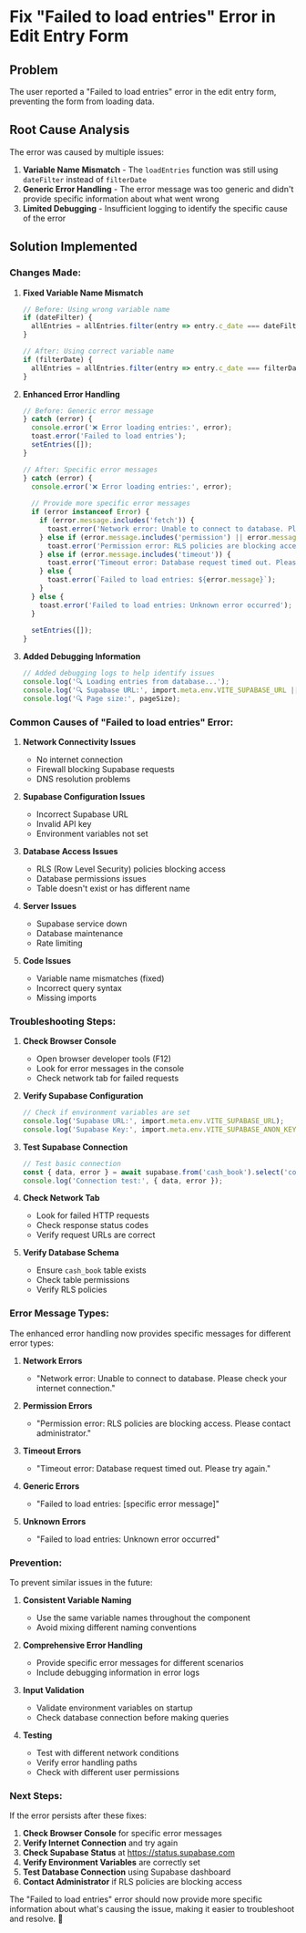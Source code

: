 # Fix "Failed to load entries" Error in Edit Entry Form

## Problem
The user reported a "Failed to load entries" error in the edit entry form, preventing the form from loading data.

## Root Cause Analysis
The error was caused by multiple issues:

1. **Variable Name Mismatch** - The `loadEntries` function was still using `dateFilter` instead of `filterDate`
2. **Generic Error Handling** - The error message was too generic and didn't provide specific information about what went wrong
3. **Limited Debugging** - Insufficient logging to identify the specific cause of the error

## Solution Implemented

### **Changes Made:**

1. **Fixed Variable Name Mismatch**
   ```typescript
   // Before: Using wrong variable name
   if (dateFilter) {
     allEntries = allEntries.filter(entry => entry.c_date === dateFilter);
   }

   // After: Using correct variable name
   if (filterDate) {
     allEntries = allEntries.filter(entry => entry.c_date === filterDate);
   }
   ```

2. **Enhanced Error Handling**
   ```typescript
   // Before: Generic error message
   } catch (error) {
     console.error('❌ Error loading entries:', error);
     toast.error('Failed to load entries');
     setEntries([]);
   }

   // After: Specific error messages
   } catch (error) {
     console.error('❌ Error loading entries:', error);
     
     // Provide more specific error messages
     if (error instanceof Error) {
       if (error.message.includes('fetch')) {
         toast.error('Network error: Unable to connect to database. Please check your internet connection.');
       } else if (error.message.includes('permission') || error.message.includes('policy')) {
         toast.error('Permission error: RLS policies are blocking access. Please contact administrator.');
       } else if (error.message.includes('timeout')) {
         toast.error('Timeout error: Database request timed out. Please try again.');
       } else {
         toast.error(`Failed to load entries: ${error.message}`);
       }
     } else {
       toast.error('Failed to load entries: Unknown error occurred');
     }
     
     setEntries([]);
   }
   ```

3. **Added Debugging Information**
   ```typescript
   // Added debugging logs to help identify issues
   console.log('🔍 Loading entries from database...');
   console.log('🔍 Supabase URL:', import.meta.env.VITE_SUPABASE_URL || 'https://pmqeegdmcrktccszgbwu.supabase.co');
   console.log('🔍 Page size:', pageSize);
   ```

### **Common Causes of "Failed to load entries" Error:**

1. **Network Connectivity Issues**
   - No internet connection
   - Firewall blocking Supabase requests
   - DNS resolution problems

2. **Supabase Configuration Issues**
   - Incorrect Supabase URL
   - Invalid API key
   - Environment variables not set

3. **Database Access Issues**
   - RLS (Row Level Security) policies blocking access
   - Database permissions issues
   - Table doesn't exist or has different name

4. **Server Issues**
   - Supabase service down
   - Database maintenance
   - Rate limiting

5. **Code Issues**
   - Variable name mismatches (fixed)
   - Incorrect query syntax
   - Missing imports

### **Troubleshooting Steps:**

1. **Check Browser Console**
   - Open browser developer tools (F12)
   - Look for error messages in the console
   - Check network tab for failed requests

2. **Verify Supabase Configuration**
   ```typescript
   // Check if environment variables are set
   console.log('Supabase URL:', import.meta.env.VITE_SUPABASE_URL);
   console.log('Supabase Key:', import.meta.env.VITE_SUPABASE_ANON_KEY);
   ```

3. **Test Supabase Connection**
   ```typescript
   // Test basic connection
   const { data, error } = await supabase.from('cash_book').select('count');
   console.log('Connection test:', { data, error });
   ```

4. **Check Network Tab**
   - Look for failed HTTP requests
   - Check response status codes
   - Verify request URLs are correct

5. **Verify Database Schema**
   - Ensure `cash_book` table exists
   - Check table permissions
   - Verify RLS policies

### **Error Message Types:**

The enhanced error handling now provides specific messages for different error types:

1. **Network Errors**
   - "Network error: Unable to connect to database. Please check your internet connection."

2. **Permission Errors**
   - "Permission error: RLS policies are blocking access. Please contact administrator."

3. **Timeout Errors**
   - "Timeout error: Database request timed out. Please try again."

4. **Generic Errors**
   - "Failed to load entries: [specific error message]"

5. **Unknown Errors**
   - "Failed to load entries: Unknown error occurred"

### **Prevention:**

To prevent similar issues in the future:

1. **Consistent Variable Naming**
   - Use the same variable names throughout the component
   - Avoid mixing different naming conventions

2. **Comprehensive Error Handling**
   - Provide specific error messages for different scenarios
   - Include debugging information in error logs

3. **Input Validation**
   - Validate environment variables on startup
   - Check database connection before making queries

4. **Testing**
   - Test with different network conditions
   - Verify error handling paths
   - Check with different user permissions

### **Next Steps:**

If the error persists after these fixes:

1. **Check Browser Console** for specific error messages
2. **Verify Internet Connection** and try again
3. **Check Supabase Status** at https://status.supabase.com
4. **Verify Environment Variables** are correctly set
5. **Test Database Connection** using Supabase dashboard
6. **Contact Administrator** if RLS policies are blocking access

The "Failed to load entries" error should now provide more specific information about what's causing the issue, making it easier to troubleshoot and resolve. 🎯











